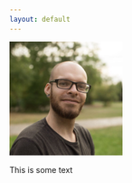 ```yaml
---
layout: default
---
```

<img src="/assets/ProfilePic.jpg" alt="me" width="200"/>

This is some text


